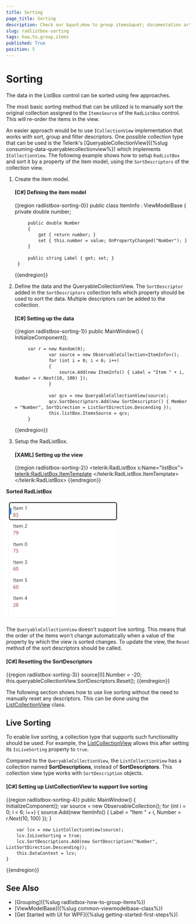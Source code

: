 ```yaml
---
title: Sorting
page_title: Sorting
description: Check our &quot;How to group items&quot; documentation article for the RadListBox {{ site.framework_name }} control.
slug: radlistbox-sorting
tags: how,to,group,items
published: True
position: 5
---
```


# Sorting

The data in the ListBox control can be sorted using few approaches. 

The most basic sorting method that can be utilized is to manually sort the original collection assigned to the `ItemsSource` of the `RadListBox` control. This will re-order the items in the view. 

An easier approach would be to use `ICollectionView` implementation that works with sort, group and filter descriptors. One possible collection type that can be used is the Telerik's [QueryableCollectionView]({%slug consuming-data-queryablecollectionview%}) which implements `ICollectionView`. The following example shows how to setup `RadListBox` and sort it by a property of the item model, using the `SortDescriptors` of the collection view.

1. Create the item model.

	#### __[C#] Defining the item model__
	{{region radlistbox-sorting-0}}	
		public class ItemInfo : ViewModelBase
		{
			private double number;

			public double Number
			{
				get { return number; }
				set { this.number = value; OnPropertyChanged("Number"); }
			}

			public string Label { get; set; }
		}
	{{endregion}}

1. Define the data and the QueryableCollectionView. The `SortDescriptor` added in the `SortDescriptors` collection tells which property should be used to sort the data. Multiple descriptors can be added to the collection.

	#### __[C#] Setting up the data__
	{{region radlistbox-sorting-1}}	
		public MainWindow()
        	{            
            		InitializeComponent();
			
			var r = new Random(0);
            		var source = new ObservableCollection<ItemInfo>();            
            		for (int i = 0; i < 6; i++)
            		{
                		source.Add(new ItemInfo() { Label = "Item " + i, Number = r.Next(10, 100) });
            		}

            		var qcv = new QueryableCollectionView(source);            
            		qcv.SortDescriptors.Add(new SortDescriptor() { Member = "Number", SortDirection = ListSortDirection.Descending });
            		this.listBox.ItemsSource = qcv;
        	}
	{{endregion}}

1. Setup the RadListBox.

	#### __[XAML] Setting up the view__
	{{region radlistbox-sorting-2}}	
		<telerik:RadListBox x:Name="listBox">
			<telerik:RadListBox.ItemTemplate>
				<DataTemplate>
					<StackPanel>
						<TextBlock Text="{Binding Label}" FontSize="14" />
						<TextBlock Text="{Binding Number}" Foreground="#A24B40"/>
					</StackPanel>
				</DataTemplate>
			</telerik:RadListBox.ItemTemplate>
		</telerik:RadListBox>
	{{endregion}}

__Sorted RadListBox__

![A picture showing sorted RadListBox](images/radlistbox-sorting-0.png)

The `QueryableCollectionView` doesn't support live sorting. This means that the order of the items won't change automatically when a value of the property by which the view is sorted changes. To update the view, the `Reset` method of the sort descriptors should be called.

#### __[C#] Resetting the SortDescriptors__
{{region radlistbox-sorting-3}}	
	source[0].Number = -20;
	this.queryableCollectionView.SortDescriptors.Reset();
{{endregion}}

The following section shows how to use live sorting without the need to manually reset any descriptors. This can be done using the [ListCollectionView](https://learn.microsoft.com/en-us/dotnet/api/system.windows.data.listcollectionview?view=windowsdesktop-7.0) class.

## Live Sorting

To enable live sorting, a collection type that supports such functionality should be used. For example, the [ListCollectionView](https://learn.microsoft.com/en-us/dotnet/api/system.windows.data.listcollectionview?view=windowsdesktop-7.0) allows this after setting its `IsLiveSorting` property to `true`.

Compared to the `QueryableCollectionView`, the `ListCollectionView` has a collection named __SortDescriptions__, instead of __SortDescriptors__. This collection view type works with `SortDescription` objects.

#### __[C#] Setting up ListCollectionView to support live sorting__
{{region radlistbox-sorting-4}}
	public MainWindow()
	{            
		InitializeComponent();
		var source = new ObservableCollection<ItemInfo>();
		for (int i = 0; i < 6; i++)
		{
			source.Add(new ItemInfo() { Label = "Item " + i, Number = r.Next(10, 100) });
		}

		var lcv = new ListCollectionView(source);
		lcv.IsLiveSorting = true;
		lcv.SortDescriptions.Add(new SortDescription("Number", ListSortDirection.Descending));
		this.DataContext = lcv;
	}
{{endregion}}

## See Also  
* [Grouping]({%slug radlistbox-how-to-group-items%})
* [ViewModelBase]({%slug common-viewmodelbase-class%})
* [Get Started with UI for WPF]({%slug getting-started-first-steps%})
